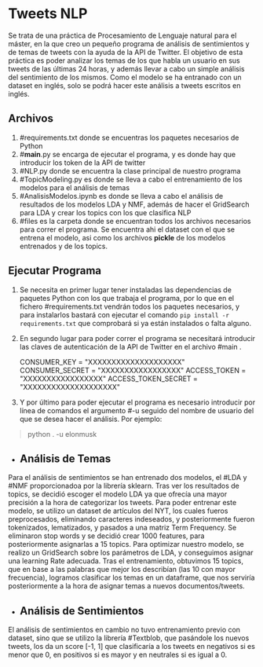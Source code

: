# Tweets NLP
Se trata de una práctica de Procesamiento de Lenguaje natural para el máster, en la que creo un pequeño programa de análisis de sentimientos y de temas de tweets con la ayuda de la API de Twitter. El objetivo de esta práctica es poder analizar los temas de los que habla un usuario en sus tweets de las últimas 24 horas, y además llevar a cabo un simple análisis del sentimiento de los mismos. Como el modelo se ha entranado con un dataset en inglés, solo se podrá hacer este análisis a tweets escritos en inglés. 
## Archivos
1. #requirements.txt donde se encuentras los paquetes necesarios de Python
1. #__main__.py se encarga de ejecutar el programa, y es donde hay que introducir los token de la API de twitter
1. #NLP.py donde se encuentra la clase principal de nuestro programa
1. #TopicModeling.py es donde se lleva a cabo el entrenamiento de los modelos para el análisis de temas
1. #AnalisisModelos.ipynb es donde se lleva a cabo el análisis de resultados de los modelos LDA y NMF, además de hacer el GridSearch para LDA y crear los topics con los que clasifica NLP
1. #files es la carpeta donde se encuentran todos los archivos necesarios para correr el programa. Se encuentra ahi el dataset con el que se entrena el modelo, asi como los archivos **pickle** de los modelos entrenados y de los topics.
## Ejecutar Programa
1. Se necesita en primer lugar tener instaladas las dependencias de paquetes Python con los que trabaja el programa, por lo que en el fichero  #requirements.txt  vendrán todos los paquetes necesarios, y para instalarlos bastará con ejecutar el comando `pip install -r requirements.txt` que comprobará si ya están instalados o falta alguno.
1. En segundo lugar para poder correr el programa se necesitará introducir las claves de autenticación de la API de Twitter en el archivo #main .

    CONSUMER_KEY = "XXXXXXXXXXXXXXXXXXXX"
    CONSUMER_SECRET = "XXXXXXXXXXXXXXXXX"
    ACCESS_TOKEN = "XXXXXXXXXXXXXXXXX"
    ACCESS_TOKEN_SECRET = "XXXXXXXXXXXXXXXXXXXX"

1. Y por último para poder ejecutar el programa es necesario introducir por línea de comandos el argumento #-u seguido del nombre de usuario del que se desea hacer el análisis. Por ejemplo:
> python . -u elonmusk

* ## Análisis de Temas
Para el análisis de sentimientos se han entrenado dos modelos, el #LDA y #NMF proporcionadoa por la librería sklearn. Tras ver los resultados de topics, se decidió escoger el modelo LDA ya que ofrecía una mayor precisión a la hora de categorizar los tweets. 
Para poder entrenar este modelo, se utilizo un dataset de artículos del NYT, los cuales fueros preprocesados, eliminando caracteres indeseados, y posteriormente fueron tokenizados, lematizados, y pasados a una matriz Term Frequency. Se eliminaron stop words y se decidió crear 1000 features, para posteriormente asignarlas a 15 topics. 
Para optimizar nuestro modelo, se realizo un GridSearch sobre los parámetros de LDA, y conseguimos asignar una learning Rate adecuada.
Tras el entrenamiento, obtuvimos 15 topics, que en base a las palabras que mejor los describían (las 10 con mayor frecuencia), logramos clasificar los temas en un dataframe, que nos serviría posteriormente a la hora de asignar temas a nuevos documentos/tweets.

* ## Análisis de Sentimientos
El análisis de sentimientos en cambio no tuvo entrenamiento previo con dataset, sino que se utilizo la librería #Textblob, que pasándole los nuevos tweets, los da un score [-1, 1] que clasificaría a los tweets en negativos si es menor que 0, en positivos si es mayor y en neutrales si es igual a 0. 


